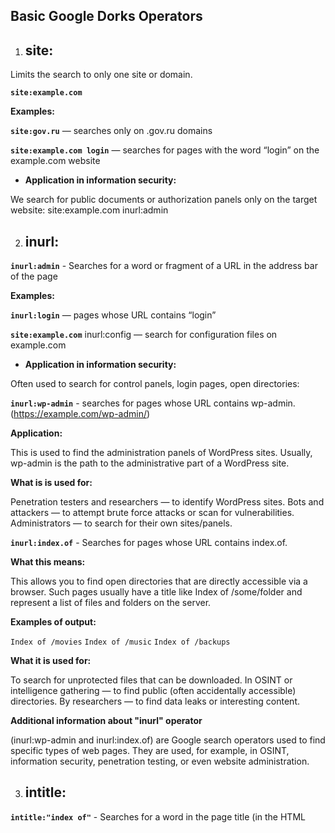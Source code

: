 ## Basic Google Dorks Operators

1. ## site:

Limits the search to only one site or domain.

**`site:example.com`**

**Examples:**

**`site:gov.ru`** — searches only on .gov.ru domains

**`site:example.com login`** — searches for pages with the word “login” on the example.com website

- **Application in information security:**

We search for public documents or authorization panels only on the target website:
site:example.com inurl:admin


2. ## inurl:
**`inurl:admin`** - Searches for a word or fragment of a URL in the address bar of the page

**Examples:**

**`inurl:login`** — pages whose URL contains “login”

**`site:example.com`** inurl:config — search for configuration files on example.com

- **Application in information security:**

Often used to search for control panels, login pages, open directories:

**`inurl:wp-admin`** - searches for pages whose URL contains wp-admin. (https://example.com/wp-admin/)

**Application:**

This is used to find the administration panels of WordPress sites. Usually, wp-admin is the path to the administrative part of a WordPress site.

**What is is used for:**

Penetration testers and researchers — to identify WordPress sites.
Bots and attackers — to attempt brute force attacks or scan for vulnerabilities.
Administrators — to search for their own sites/panels.

**`inurl:index.of`** - Searches for pages whose URL contains index.of.

**What this means:**

This allows you to find open directories that are directly accessible via a browser. Such pages usually have a title like Index of /some/folder and represent a list of files and folders on the server.

**Examples of output:**

`Index of /movies`
`Index of /music`
`Index of /backups`

**What it is used for:**

To search for unprotected files that can be downloaded.
In OSINT or intelligence gathering — to find public (often accidentally accessible) directories.
By researchers — to find data leaks or interesting content.


**Additional information about "inurl" operator**

(inurl:wp-admin and inurl:index.of) are Google search operators used to find specific types of web pages. They are used, for example, in OSINT, information security, penetration testing, or even website administration.


3. ## intitle:
**`intitle:"index of"`** - Searches for a word in the page title (in the HTML <title> tag).

**Examples:**

**`intitle:“index of”`** — searches for open directories

**`intitle:login site:example.com`** — searches for login pages on the specified website

- **Application in information security:**

Especially useful when searching for open directories and system panels


4. ## filetype:
**`filetype:pdf`** - Limits search results to files of a specific type (extension).

**Examples:**

**`site:gov.ru filetype:pdf`** — searches for PDF documents on gov.ru domains

**`filetype:log password`** — searches for text log files containing the word “password”

- **Application in information security:**

Search for leaks in the form of .log, .txt, .csv, .xls, .conf, .sql:

**`filetype:sql "insert into"`**

**`filetype:conf site:example.com`**


5. ## cache:
**`cache:example.com`** - Allows you to view the cached (saved) Google version of the page.

**Examples:**

**`cache:example.com`** — shows what the site looked like when Google last cached it

**`cache:example.com/login`** — cache of the login page

- **Application in information security:**

Viewing deleted or temporarily unavailable information

Used when analyzing changes on a page (for example, when a vulnerability has been deleted but remains in the cache)

6. ## Combining operators
Examples:

```Dorks
site:example.com inurl:admin intitle:"login" filetype:php

site:*.edu filetype:xls password

inurl:".git" intitle:"index of"


